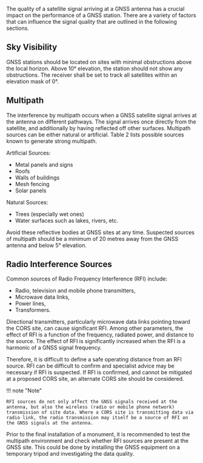 The quality of a satellite signal arriving at a GNSS antenna has a crucial impact on the performance of a GNSS station. There are a variety of factors that can influence the signal quality that are outlined in the following sections.

## Sky Visibility

GNSS stations should be located on sites with minimal obstructions above the local horizon. Above 10° elevation, the station should not show any obstructions. The receiver shall be set to track all satellites within an elevation mask of 0°.

## Multipath

The interference by multipath occurs when a GNSS satellite signal arrives at the antenna on different pathways. The signal arrives once directly from the satellite, and additionally by having reflected off other surfaces.
Multipath sources can be either natural or artificial. Table 2 lists possible sources known to generate strong multipath.

Artificial Sources:

- Metal panels and signs
- Roofs
- Walls of buildings
- Mesh fencing
- Solar panels

Natural Sources:

- Trees (especially wet ones)
- Water surfaces such as lakes, rivers, etc.

Avoid these reflective bodies at GNSS sites at any time. Suspected sources of multipath should be a minimum of 20 metres away from the GNSS antenna and below 5° elevation.

## Radio Interference Sources

Common sources of Radio Frequency Interference (RFI) include:

- Radio, television and mobile phone transmitters,
- Microwave data links,
- Power lines,
- Transformers.

Directional transmitters, particularly microwave data links pointing toward the CORS site, can cause significant RFI.
Among other parameters, the effect of RFI is a function of the frequency, radiated power, and distance to the source. The effect of RFI is significantly increased when the RFI is a harmonic of a GNSS signal frequency.

Therefore, it is difficult to define a safe operating distance from an RFI source. RFI can be difficult to confirm and specialist advice may be necessary if RFI is suspected. If RFI is confirmed, and cannot be mitigated at a proposed CORS site, an alternate CORS site should be considered.

!!! note "Note"

    RFI sources do not only affect the GNSS signals received at the antenna, but also the wireless (radio or mobile phone network) transmission of site data. Where a CORS site is transmitting data via radio link, the radio transmission may itself be a source of RFI on the GNSS signals at the antenna.

Prior to the final installation of a monument, it is recommended to test the multipath environment and check whether RFI sources are present at the GNSS site. This could be done by installing the GNSS equipment on a temporary tripod and investigating the data quality.